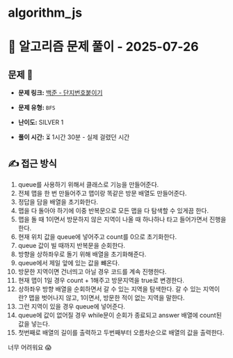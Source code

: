 # algorithm_js

# 📝 알고리즘 문제 풀이 - 2025-07-26

## 문제 📖

- **문제 링크:** [백준 - 단지번호붙이기](https://www.acmicpc.net/problem/2667)

- **문제 유형:** `BFS`

- **난이도:** SILVER 1

- **풀이 시간:** ⏳ 1시간 30분 - 실제 걸렸던 시간

## ✍ 접근 방식

1. queue를 사용하기 위해서 클래스로 기능을 만들어준다.
2. 전체 맵을 한 번 만들어주고 맵이랑 똑같은 방문 배열도 만들어준다.
3. 정답을 담을 배열을 초기화한다.
4. 맵을 다 돌아야 하기에 이중 반복문으로 모든 맵을 다 탐색할 수 있게끔 한다.
5. 맵을 돌 때 1이면서 방문하지 않은 지역이 나올 때 하나하나 타고 들어가면서 진행을 한다.
6. 현재 위치 값을 queue에 넣어주고 count를 0으로 초기화한다.
7. queue 값이 빌 때까지 반복문을 순회한다.
8. 방향을 상하좌우로 돌기 위해 배열을 초기화해준다.
9. queue에서 제일 앞에 있는 값을 뺴온다.
10. 방문한 지역이면 건너띄고 아닐 경우 코드를 계속 진행한다.
11. 현재 맵이 1일 경우 count + 1해주고 방문지역을 true로 변경한다.
12. 상하좌우 방향 배열을 순회하면서 갈 수 있는 지역을 탐색한다.
    갈 수 있는 지역이란? 맵을 벗어나지 않고, 1이면서, 방문한 적이 없는 지역을 말한다.
13. 그런 지역이 있을 경우 queue에 넣어준다.
14. queue에 값이 없어질 경우 while문이 순회가 종료되고 answer 배열에 count된 값을 넣는다.
15. 첫번째로 배열의 길이를 출력하고 두번째부터 오름차순으로 배열의 값을 출력한다.

너무 어려워요 😱
